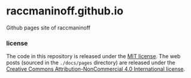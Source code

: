 # raccmaninoff.github.io
Github pages site of raccmaninoff
### license
The code in this repository is released under the [MIT license](https://opensource.org/license/mit/). The web posts (sourced in the `./docs/pages` directory) are released under the [Creative Commons Attribution-NonCommercial 4.0 International license](https://creativecommons.org/licenses/by-nc/4.0/).
